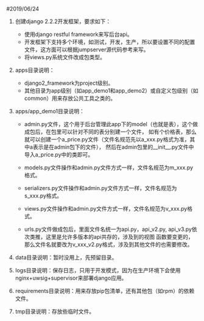 #2019/06/24

1. 创建django 2.2.2开发框架，要求如下：
    * 使用django restful framework来写后台api。
    * 开发框架下支持多个环境，如测试，开发，生产，所以要设置不同的配置文件，这方面可以根据jumpserver源代码参考来写。
    * 将views.py系统文件改成包类型。

2. apps目录说明：
    * django2_framework为project级别。
    * 其他目录为app级别（如app_demo1和app_demo2）或自定义包级别（如common）用来存放公共工具之类的。
    
3. apps/app_demo1目录说明：
    * admin.py文件，这个用于后台管理此app下的model（也就是表），这个做成包后，在包里可以针对不同的表分别建一个文件，
      如有个价格表，那么就可以创建一个a_price.py文件（文件名规范先以a_xxx.py格式为准，其中a表示是在admin包下的文件），
      然后在admin包里的__init__.py文件中导入a_price.py中的类即可。
      
    * models.py文件操作和admin.py文件方式一样，文件名规范为m_xxx.py格式。
    
    * serializers.py文件操作和admin.py文件方式一样，文件名规范为s_xxx.py格式。
    
    * views.py文件操作和admin.py文件方式一样，文件名规范为v_xxx.py格式。
    
    * urls.py文件做成包后，里面文件名统一为api.py，api_v2.py, api_v3.py依次类推，这里是允许多版本的api共存的，涉及到的视图
      函数要变更的，那么文件名就要改为v_xxx_v2.py格式，涉及到其他文件的也需要修改。
      
4. data目录说明：暂时没用上，先预留目录。

5. logs目录说明：保存日志，只用于开发模式，因为在生产环境下会使用nginx+uwsig+supervisor来部署django应用。

6. requirements目录说明：用来存放pip包清单，还有其他包（如rpm）的依赖文件。

7. tmp目录说明：存放些临时文件。